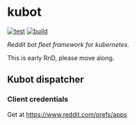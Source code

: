 # kubot
[![test](https://github.com/timberhill/kubot/actions/workflows/test.yaml/badge.svg)](https://github.com/timberhill/kubot/actions/workflows/test.yaml)
[![build](https://github.com/timberhill/kubot/actions/workflows/build.yaml/badge.svg)](https://github.com/timberhill/kubot/actions/workflows/build.yaml)

*Reddit bot fleet framework for kubernetes.*


This is early RnD, please move along.

## Kubot dispatcher

### Client credentials

Get at https://www.reddit.com/prefs/apps
